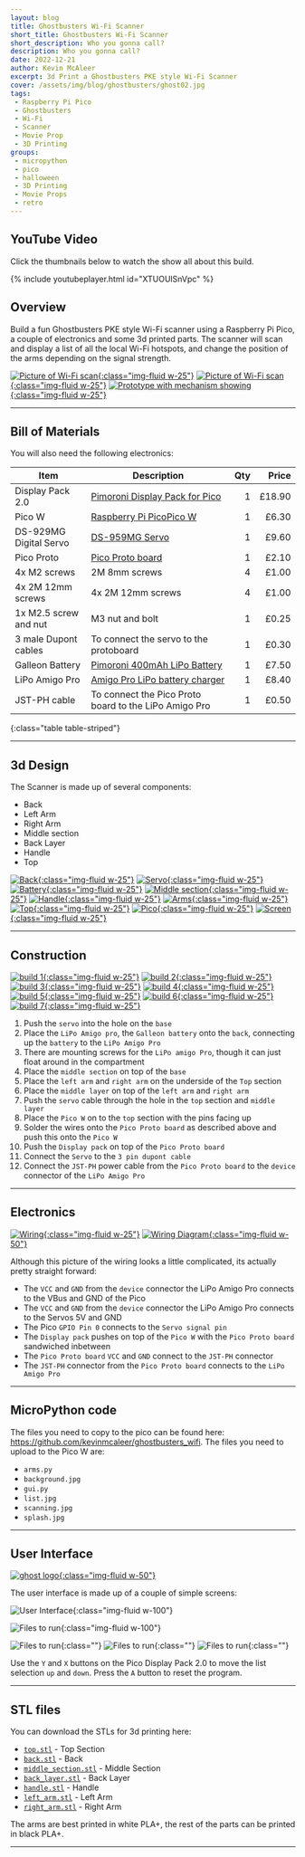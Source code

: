 ```yaml
---
layout: blog
title: Ghostbusters Wi-Fi Scanner
short_title: Ghostbusters Wi-Fi Scanner
short_description: Who you gonna call?
description: Who you gonna call?
date: 2022-12-21
author: Kevin McAleer
excerpt: 3d Print a Ghostbusters PKE style Wi-Fi Scanner
cover: /assets/img/blog/ghostbusters/ghost02.jpg
tags:
 - Raspberry Pi Pico
 - Ghostbusters
 - Wi-Fi
 - Scanner
 - Movie Prop
 - 3D Printing
groups:
 - micropython
 - pico
 - halloween
 - 3D Printing
 - Movie Props 
 - retro
---
```


## YouTube Video

Click the thumbnails below to watch the show all about this build.

{% include youtubeplayer.html id="XTUOUlSnVpc" %}

## Overview

Build a fun Ghostbusters PKE style Wi-Fi scanner using a Raspberry Pi Pico, a couple of electronics and some 3d printed parts. The scanner will scan and display a list of all the local Wi-Fi hotspots, and change the position of the arms depending on the signal strength.

[![Picture of Wi-Fi scan](/assets/img/blog/ghostbusters/ghost01.jpg){:class="img-fluid w-25"}](/assets/img/blog/ghostbusters/ghost01.jpg)
[![Picture of Wi-Fi scan](/assets/img/blog/ghostbusters/ghost03.jpg){:class="img-fluid w-25"}](/assets/img/blog/ghostbusters/ghost03.jpg)
[![Prototype with mechanism showing](/assets/img/blog/ghostbusters/proto01.jpg){:class="img-fluid w-25"}](/assets/img/blog/ghostbusters/proto01.jpg)

---

## Bill of Materials

You will also need the following electronics:

Item                   | Description                                                                                                       | Qty |  Price
-----------------------|-------------------------------------------------------------------------------------------------------------------|----:|------:
Display Pack 2.0       | [Pimoroni Display Pack for Pico](https://shop.pimoroni.com/products/pico-display-pack-2-0?variant=39374122582099) |   1 | £18.90
Pico W                 | [Raspberry Pi PicoPico W](https://shop.pimoroni.com/products/raspberry-pi-pico-w?variant=40059369619539)          |   1 |  £6.30
DS-929MG Digital Servo | [DS-959MG Servo](https://shop.pimoroni.com/products/ds-929mg-digital-servo?variant=1015994157)                    |   1 |  £9.60
Pico Proto             | [Pico Proto board](https://shop.pimoroni.com/products/pico-proto?variant=32369530110035)                          |   1 |  £2.10
4x M2 screws           | 2M 8mm screws                                                                                                     |   4 |  £1.00
4x 2M 12mm screws      | 4x 2M 12mm screws                                                                                                 |   4 |  £1.00
1x M2.5 screw and nut  | M3 nut and bolt                                                                                                   |   1 |  £0.25
3 male Dupont cables   | To connect the servo to the protoboard                                                                            |   1 |  £0.30
Galleon Battery        | [Pimoroni 400mAh LiPo Battery](https://shop.pimoroni.com/products/galleon-400mah-battery?variant=40061068673107)  |   1 |  £7.50
LiPo Amigo Pro         | [Amigo Pro LiPo battery charger](https://shop.pimoroni.com/products/lipo-amigo?variant=39779302539347)            |   1 |  £8.40
JST-PH cable           | To connect the Pico Proto board to the LiPo Amigo Pro                                                             |   1 |  £0.50
{:class="table table-striped"}

---

## 3d Design

The Scanner is made up of several components:

* Back
* Left Arm
* Right Arm
* Middle section
* Back Layer
* Handle
* Top

[![Back](/assets/img/blog/ghostbusters/3d_01.png){:class="img-fluid w-25"}](/assets/img/blog/ghostbusters/3d_01.png)
[![Servo](/assets/img/blog/ghostbusters/3d_02.png){:class="img-fluid w-25"}](/assets/img/blog/ghostbusters/3d_02.png)
[![Battery](/assets/img/blog/ghostbusters/3d_03.png){:class="img-fluid w-25"}](/assets/img/blog/ghostbusters/3d_03.png)
[![Middle section](/assets/img/blog/ghostbusters/3d_04.png){:class="img-fluid w-25"}](/assets/img/blog/ghostbusters/3d_04.png)
[![Handle](/assets/img/blog/ghostbusters/3d_05.png){:class="img-fluid w-25"}](/assets/img/blog/ghostbusters/3d_05.png)
[![Arms](/assets/img/blog/ghostbusters/3d_06.png){:class="img-fluid w-25"}](/assets/img/blog/ghostbusters/3d_06.png)
[![Top](/assets/img/blog/ghostbusters/3d_07.png){:class="img-fluid w-25"}](/assets/img/blog/ghostbusters/3d_07.png)
[![Pico](/assets/img/blog/ghostbusters/3d_08.png){:class="img-fluid w-25"}](/assets/img/blog/ghostbusters/3d_08.png)
[![Screen](/assets/img/blog/ghostbusters/3d_09.png){:class="img-fluid w-25"}](/assets/img/blog/ghostbusters/3d_09.png)

---

## Construction

[![build 1](/assets/img/blog/ghostbusters/build01.jpg){:class="img-fluid w-25"}](/assets/img/blog/ghostbusters/build01.jpg)
[![build 2](/assets/img/blog/ghostbusters/build02.jpg){:class="img-fluid w-25"}](/assets/img/blog/ghostbusters/build02.jpg)
[![build 3](/assets/img/blog/ghostbusters/build03.jpg){:class="img-fluid w-25"}](/assets/img/blog/ghostbusters/build03.jpg)
[![build 4](/assets/img/blog/ghostbusters/build04.jpg){:class="img-fluid w-25"}](/assets/img/blog/ghostbusters/build04.jpg)
[![build 5](/assets/img/blog/ghostbusters/build05.jpg){:class="img-fluid w-25"}](/assets/img/blog/ghostbusters/build05.jpg)
[![build 6](/assets/img/blog/ghostbusters/build06.jpg){:class="img-fluid w-25"}](/assets/img/blog/ghostbusters/build06.jpg)
[![build 7](/assets/img/blog/ghostbusters/build07.jpg){:class="img-fluid w-25"}](/assets/img/blog/ghostbusters/build07.jpg)

1. Push the `servo` into the hole on the `base`
1. Place the `LiPo Amigo pro`, the `Galleon battery` onto the `back`, connecting up the `battery` to the `LiPo Amigo Pro`
1. There are mounting screws for the `LiPo amigo Pro`, though it can just float around in the compartment
1. Place the `middle section` on top of the `base`
1. Place the `left arm` and `right arm` on the underside of the `Top` section
1. Place the `middle layer` on top of the `left arm` and `right arm`
1. Push the `servo` cable through the hole in the `top` section and `middle layer`
1. Place the `Pico W` on to the `top` section with the pins facing up
1. Solder the wires onto the `Pico Proto board` as described above and push this onto the `Pico W`
1. Push the `Display pack` on top of the `Pico Proto board`
1. Connect the `Servo` to the `3 pin dupont cable`
1. Connect the `JST-PH` power cable from the `Pico Proto board` to the `device` connector of the `LiPo Amigo Pro`

---

## Electronics

[![Wiring](/assets/img/blog/ghostbusters/wiring.jpg){:class="img-fluid w-25"}](/assets/img/blog/ghostbusters/wiring.jpg)
[![Wiring Diagram](/assets/img/blog/ghostbusters/wiring_diagram.jpg){:class="img-fluid w-50"}](/assets/img/blog/ghostbusters/wiring_diagram.jpg)

Although this picture of the wiring looks a little complicated, its actually pretty straight forward:

* The `VCC` and `GND` from the `device` connector the LiPo Amigo Pro connects to the VBus and GND of the Pico
* The `VCC` and `GND` from the `device` connector the LiPo Amigo Pro connects to the Servos 5V and GND
* The Pico `GPIO Pin 0` connects to the `Servo signal pin`
* The `Display pack` pushes on top of the `Pico W` with the `Pico Proto board` sandwiched inbetween
* The `Pico Proto board` `VCC` and `GND` connect to the `JST-PH` connector
* The `JST-PH` connector from the `Pico Proto board` connects to the `LiPo Amigo Pro`

---

## MicroPython code

The files you need to copy to the pico can be found here: <https://github.com/kevinmcaleer/ghostbusters_wifi>. The files you need to upload to the Pico W are:

* `arms.py`
* `background.jpg`
* `gui.py`
* `list.jpg`
* `scanning.jpg`
* `splash.jpg`

---

## User Interface

[![ghost logo](/assets/img/blog/ghostbusters/ghost.jpg){:class="img-fluid w-50"}](/assets/img/blog/ghostbusters/ghost.jpg)

The user interface is made up of a couple of simple screens:

![User Interface](/assets/img/blog/ghostbusters/gui01.jpg){:class="img-fluid w-100"}

![Files to run](/assets/img/blog/ghostbusters/gui02.jpg){:class="img-fluid w-100"}

![Files to run](/assets/img/blog/ghostbusters/splash.jpg){:class=""}
![Files to run](/assets/img/blog/ghostbusters/scanning.jpg){:class=""}
![Files to run](/assets/img/blog/ghostbusters/background.jpg){:class=""}

Use the `Y` and `X` buttons on the Pico Display Pack 2.0 to move the list selection `up` and `down`.
Press the `A` button to reset the program.

---

## STL files

You can download the STLs for 3d printing here:

* [`top.stl`](/assets/stl/ghostbusters/top.stl) - Top Section
* [`back.stl`](/assets/stl/ghostbusters//back.stl) - Back
* [`middle_section.stl`](/assets/stl/ghostbusters/middle_section.stl) - Middle Section
* [`back_layer.stl`](/assets/stl/ghostbusters/back_layer.stl) - Back Layer
* [`handle.stl`](/assets/stl/ghostbusters/handle.stl) - Handle
* [`left_arm.stl`](/assets/stl/ghostbusters/left_arm.stl) - Left Arm
* [`right_arm.stl`](/assets/stl/ghostbusters/right_arm.stl) - Right Arm

The arms are best printed in white PLA+, the rest of the parts can be printed in black PLA+.

---
